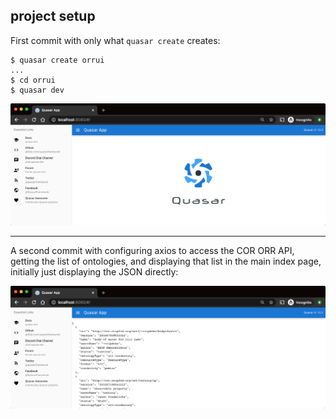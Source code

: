 ## project setup

First commit with only what `quasar create` creates:

```
$ quasar create orrui
...
$ cd orrui
$ quasar dev
```

![](quasardefault.png)

----

A second commit with configuring axios to access the COR ORR API, getting the list of ontologies,
and displaying that list in the main index page, initially just displaying the JSON directly:

![](ontlistjson.png)
